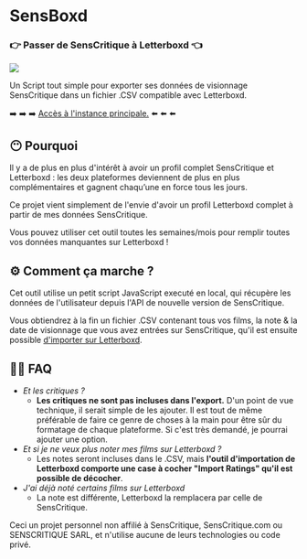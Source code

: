 # SensBoxd

### 👉 Passer de SensCritique à Letterboxd 👈

![](https://raw.githubusercontent.com/phileastv/SensCritique2Letterboxd/main/img/Sens2Boxd-logo.svg)

Un Script tout simple pour exporter ses données de visionnage SensCritique dans un fichier .CSV compatible avec Letterboxd.

➡️ ➡️ ➡️ [Accès à l'instance principale.](https://sc2bx.phileas.tv) ⬅️ ⬅️ ⬅️

##   😶 Pourquoi

Il y a de plus en plus d'intérêt à avoir un profil complet SensCritique et Letterboxd : les deux plateformes deviennent de plus en plus complémentaires et gagnent chaqu’une en force tous les jours.

Ce projet vient simplement de l'envie d'avoir un profil Letterboxd complet à partir de mes données SensCritique.

Vous pouvez utiliser cet outil toutes les semaines/mois pour remplir toutes vos données manquantes sur Letterboxd !

##   ⚙️ Comment ça marche ?

Cet outil utilise un petit script JavaScript executé en local, qui récupère les données de l'utilisateur depuis l'API de nouvelle version de SensCritique.

Vous obtiendrez à la fin un fichier .CSV contenant tous vos films, la note & la date de visionnage que vous avez entrées sur SensCritique, qu'il est ensuite possible [d'importer sur Letterboxd](https://letterboxd.com/import/).

##   🙋‍♀️ FAQ

 - *Et les critiques ?*
	 - **Les critiques ne sont pas incluses dans l'export.** D'un point de vue technique, il serait simple de les ajouter. Il est tout de même préférable de faire ce genre de choses à la main pour être sûr du formatage de chaque plateforme. Si c'est très demandé, je pourrai ajouter une option.
 - *Et si je ne veux plus noter mes films sur Letterboxd ?*
	 - Les notes seront incluses dans le .CSV, mais **l'outil d'importation de Letterboxd comporte une case à cocher "Import Ratings" qu'il est possible de décocher**.
 - *J'ai déjà noté certains films sur Letterboxd*
	 - La note est différente, Letterboxd la remplacera par celle de SensCritique.

Ceci un projet personnel non affilié à SensCritique, SensCritique.com ou SENSCRITIQUE SARL, et n'utilise aucune de leurs technologies ou code privé.
